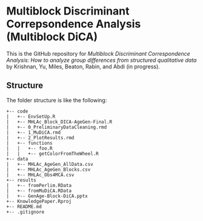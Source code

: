 # Multiblock Discriminant Correpsondence Analysis (Multiblock DiCA)
This is the GitHub repository for _Multiblock Discriminant Correspondence Analysis: How to analyze group differences from structured qualitative data_ by Krishnan, Yu, Miles, Beaton, Rabin, and Abdi (in progress).

## Structure

The folder structure is like the following:
```
+-- code
|   +-- EnvSetUp.R
|   +-- MHLAc_Block_DICA-AgeGen-Final.R
|   +-- 0_PreliminaryDataCleaning.rmd
|   +-- 1_MuDiCA.rmd
|   +-- 2_PlotResults.rmd
|   +-- functions
|   |   +-- foo.R
|   |   +-- getColorFromTheWheel.R
+-- data
|   +-- MHLAc_AgeGen_AllData.csv
|   +-- MHLAc_AgeGen_Blocks.csv
|   +-- MHLAc_Obs4MCA.csv
+-- results
|   +-- fromPerlim.RData
|   +-- fromMuDiCA.RData
|   +-- GenAge-Block-DiCA.pptx
+-- KnowledgePaper.Rproj
+-- README.md
+-- .gitignore
```
